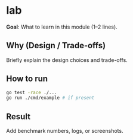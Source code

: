 # lab

**Goal**: What to learn in this module (1–2 lines).

## Why (Design / Trade-offs)

Briefly explain the design choices and trade-offs.

## How to run

```bash
go test -race ./...
go run ./cmd/example # if present
```

## Result

Add benchmark numbers, logs, or screenshots.
